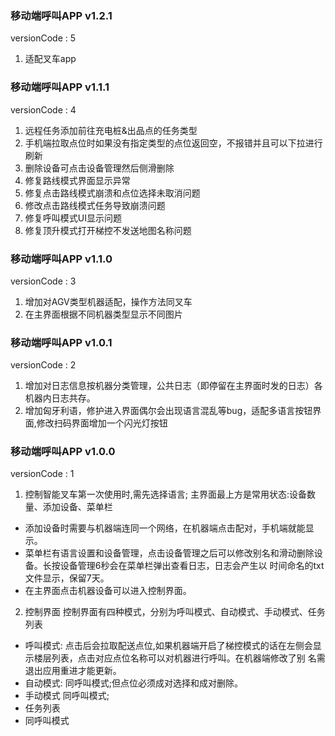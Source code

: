 ### 移动端呼叫APP v1.2.1
versionCode : 5
1. 适配叉车app

### 移动端呼叫APP v1.1.1
versionCode : 4
1. 远程任务添加前往充电桩&出品点的任务类型
2. 手机端拉取点位时如果没有指定类型的点位返回空，不报错并且可以下拉进行刷新
3. 删除设备可点击设备管理然后侧滑删除
4. 修复路线模式界面显示异常
5. 修复点击路线模式崩溃和点位选择未取消问题
6. 修改点击路线模式任务导致崩溃问题
7. 修复呼叫模式UI显示问题
8. 修复顶升模式打开梯控不发送地图名称问题

### 移动端呼叫APP v1.1.0
versionCode : 3
1. 增加对AGV类型机器适配，操作方法同叉车
2. 在主界面根据不同机器类型显示不同图片

### 移动端呼叫APP v1.0.1
versionCode : 2
1. 增加对日志信息按机器分类管理，公共日志（即停留在主界面时发的日志）各机器内日志共存。
2. 增加匈牙利语，修护进入界面偶尔会出现语言混乱等bug，适配多语言按钮界面,修改扫码界面增加一个闪光灯按钮

### 移动端呼叫APP v1.0.0
versionCode : 1
1. 控制智能叉车第一次使用时,需先选择语言;
   主界面最上方是常用状态:设备数量、添加设备、菜单栏
 * 添加设备时需要与机器端连同一个网络，在机器端点击配对，手机端就能显示。
 * 菜单栏有语言设置和设备管理，点击设备管理之后可以修改别名和滑动删除设备。长按设备管理6秒会在菜单栏弹出查看日志，日志会产生以    时间命名的txt文件显示，保留7天。
 * 在主界面点击机器设备可以进入控制界面。
2. 控制界面
   控制界面有四种模式，分别为呼叫模式、自动模式、手动模式、任务列表
 * 呼叫模式:
   点击后会拉取配送点位,如果机器端开启了梯控模式的话在左侧会显示楼层列表，点击对应点位名称可以对机器进行呼叫。在机器端修改了别    名需退出应用重进才能更新。
 * 自动模式:
   同呼叫模式;但点位必须成对选择和成对删除。
 * 手动模式
   同呼叫模式;
 * 任务列表
 * 同呼叫模式